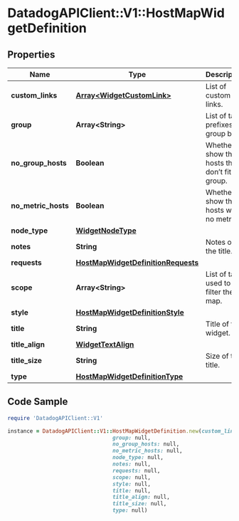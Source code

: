 # DatadogAPIClient::V1::HostMapWidgetDefinition

## Properties

Name | Type | Description | Notes
------------ | ------------- | ------------- | -------------
**custom_links** | [**Array&lt;WidgetCustomLink&gt;**](WidgetCustomLink.md) | List of custom links. | [optional] 
**group** | **Array&lt;String&gt;** | List of tag prefixes to group by. | [optional] 
**no_group_hosts** | **Boolean** | Whether to show the hosts that don’t fit in a group. | [optional] 
**no_metric_hosts** | **Boolean** | Whether to show the hosts with no metrics. | [optional] 
**node_type** | [**WidgetNodeType**](WidgetNodeType.md) |  | [optional] 
**notes** | **String** | Notes on the title. | [optional] 
**requests** | [**HostMapWidgetDefinitionRequests**](HostMapWidgetDefinitionRequests.md) |  | 
**scope** | **Array&lt;String&gt;** | List of tags used to filter the map. | [optional] 
**style** | [**HostMapWidgetDefinitionStyle**](HostMapWidgetDefinitionStyle.md) |  | [optional] 
**title** | **String** | Title of the widget. | [optional] 
**title_align** | [**WidgetTextAlign**](WidgetTextAlign.md) |  | [optional] 
**title_size** | **String** | Size of the title. | [optional] 
**type** | [**HostMapWidgetDefinitionType**](HostMapWidgetDefinitionType.md) |  | 

## Code Sample

```ruby
require 'DatadogAPIClient::V1'

instance = DatadogAPIClient::V1::HostMapWidgetDefinition.new(custom_links: null,
                                 group: null,
                                 no_group_hosts: null,
                                 no_metric_hosts: null,
                                 node_type: null,
                                 notes: null,
                                 requests: null,
                                 scope: null,
                                 style: null,
                                 title: null,
                                 title_align: null,
                                 title_size: null,
                                 type: null)
```


